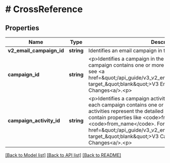 # # CrossReference

## Properties

Name | Type | Description | Notes
------------ | ------------- | ------------- | -------------
**v2_email_campaign_id** | **string** | Identifies an email campaign in the V2 API. | [optional]
**campaign_id** | **string** | &lt;p&gt;Identifies a campaign in the V3 API. In the V3 API, each campaign contains one or more activities. For more information, see &lt;a href&#x3D;\&quot;/api_guide/v3_v2_email_campaign_deltas.html\&quot; target_\&quot;blank\&quot;&gt;V3 Email Campaign Resource Changes&lt;a/&gt;.&lt;p&gt; | [optional]
**campaign_activity_id** | **string** | &lt;p&gt;Identifies a campaign activity in the V3 API. In the V3 API, each campaign contains one or more activities. Email type activities represent the detailed information in an email and contain properties like &lt;code&gt;from_email&lt;/code&gt; and &lt;code&gt;from_name&lt;/code&gt;. For more information, see &lt;a href&#x3D;\&quot;/api_guide/v3_v2_email_campaign_deltas.html\&quot; target_\&quot;blank\&quot;&gt;V3 Campaign Resource Changes&lt;a/&gt;.&lt;p&gt; | [optional]

[[Back to Model list]](../../README.md#models) [[Back to API list]](../../README.md#endpoints) [[Back to README]](../../README.md)
